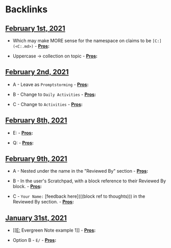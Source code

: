 
# Backlinks
## [February 1st, 2021](<February 1st, 2021.md>)
- Which may make MORE sense for the namespace on claims to be `[C:](<C:.md>)` 
                                - **[Pros](<Pros.md>):**

- Uppercase → collection on topic
                    - **[Pros](<Pros.md>):**

## [February 2nd, 2021](<February 2nd, 2021.md>)
- A - Leave as `Promptstorming` 
                    - **[Pros](<Pros.md>):**

- B - Change to `Daily Activities`
                    - **[Pros](<Pros.md>):**

- C - Change to `Activities`
                    - **[Pros](<Pros.md>):**

## [February 8th, 2021](<February 8th, 2021.md>)
- E:
                            - **[Pros](<Pros.md>):**

- Q:
                            - **[Pros](<Pros.md>):**

## [February 9th, 2021](<February 9th, 2021.md>)
- A - Nested under the name in the "Reviewed By" section
                                    - **[Pros](<Pros.md>):**

- B - In the user's Scratchpad, with a block reference to their Reviewed By block.
                                    - **[Pros](<Pros.md>):**

- C - `Your Name:` [feedback here](((block ref to thoughts))) in the Reviewed By section.
                                    - **[Pros](<Pros.md>):**

## [January 31st, 2021](<January 31st, 2021.md>)
- [[[E:](<[[E:.md>) Evergreen Note example 1]]
                    - **[Pros](<Pros.md>):**

- Option B - `E/`
                    - **[Pros](<Pros.md>):**

